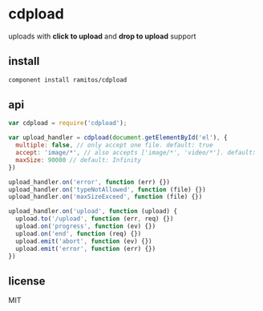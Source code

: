 # cdpload

uploads with **click to upload** and **drop to upload** support

## install

```bash
component install ramitos/cdpload
```

## api

```js
var cdpload = require('cdpload');

var upload_handler = cdpload(document.getElementById('el'), {
  multiple: false, // only accept one file. default: true
  accept: 'image/*', // also accepts ['image/*', 'video/*']. default: '*/*'
  maxSize: 90000 // default: Infinity
})

upload_handler.on('error', function (err) {})
upload_handler.on('typeNotAllowed', function (file) {})
upload_handler.on('maxSizeExceed', function (file) {})

upload_handler.on('upload', function (upload) {
  upload.to('/upload', function (err, req) {})
  upload.on('progress', function (ev) {})
  upload.on('end', function (req) {})
  upload.emit('abort', function (ev) {})
  upload.emit('error', function (err) {})
})
```

## license

MIT
